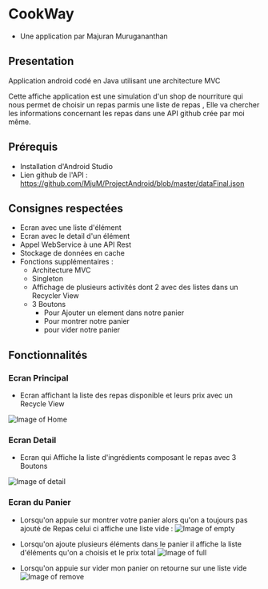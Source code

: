 # CookWay
- Une application par Majuran Murugananthan
## Presentation
Application android codé en Java utilisant une architecture MVC

Cette affiche application est une simulation d'un shop de nourriture qui nous permet de choisir un repas parmis une liste de repas , Elle va chercher les informations concernant les repas dans une API github crée par moi même.

## Prérequis
- Installation d'Android Studio
- Lien github de l'API : https://github.com/MjuM/ProjectAndroid/blob/master/dataFinal.json

## Consignes respectées
- Ecran avec une liste d'élément
- Ecran avec le detail d'un élément
- Appel WebService à une API Rest
- Stockage de données en cache
- Fonctions supplémentaires :
  - Architecture MVC
  - Singleton
  - Affichage de plusieurs activités dont 2 avec des listes dans un Recycler View
  - 3 Boutons 
    - Pour Ajouter un element dans notre panier
    - Pour montrer notre panier
    - pour vider notre panier
    
 ## Fonctionnalités
 ### Ecran Principal
 
  - Ecran affichant la liste des repas disponible et leurs prix avec un Recycle View
  
  ![Image of Home](https://github.com/MjuM/ProjectAndroid/blob/master/Home.jpg)
  
### Ecran Detail

  - Ecran qui Affiche la liste d'ingrédients composant le repas avec 3 Boutons
  
  ![Image of detail](https://github.com/MjuM/ProjectAndroid/blob/master/Detail.jpg)
  
 ### Ecran du Panier
  - Lorsqu'on appuie sur montrer votre panier alors qu'on a toujours pas ajouté de Repas celui ci affiche une liste vide :
  ![Image of empty](https://github.com/MjuM/ProjectAndroid/blob/master/PanierVide.jpg)
  
  - Lorsqu'on ajoute plusieurs éléments dans le panier il affiche la liste d'éléments qu'on a choisis et le prix total
  ![Image of full](https://github.com/MjuM/ProjectAndroid/blob/master/PanierPlein.jpg)
  
  - Lorsqu'on appuie sur vider mon panier on retourne sur une liste vide
  ![Image of remove](https://github.com/MjuM/ProjectAndroid/blob/master/PanierRemov.jpg)
